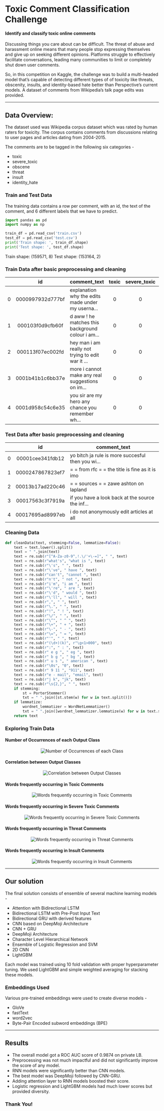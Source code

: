 # Toxic Comment Classification Challenge

#### Identify and classify toxic online comments



Discussing things you care about can be difficult. The threat of abuse and harassment online means that many people stop expressing themselves and give up on seeking different opinions. Platforms struggle to effectively facilitate conversations, leading many communities to limit or completely shut down user comments.

So, in this competition on Kaggle, the challenge was to build a multi-headed model that’s capable of detecting different types of of toxicity like threats, obscenity, insults, and identity-based hate better than Perspective’s current models. A dataset of comments from Wikipedia’s talk page edits was provided. 

---

## Data Overview:

The dataset used was Wikipedia corpus dataset which was rated by human raters for toxicity. The corpus contains comments from discussions relating to user pages and articles dating from 2004-2015.

The comments are to be tagged in the following six categories - 
<ul>
    <li>toxic</li>
    <li>severe_toxic</li>
    <li>obscene</li>
    <li>threat</li>
    <li>insult</li>
    <li>identity_hate</li>
</ul>

### Train and Test Data

The training data contains a row per comment, with an id, the text of the comment, and 6 different labels that we have to predict.

```python
import pandas as pd
import numpy as np

train_df = pd.read_csv('train.csv')
test_df = pd.read_csv('test.csv')
print('Train shape: ', train_df.shape)
print('Test shape: ', test_df.shape) 
```

Train shape:  (159571, 8)
Test shape:  (153164, 2)

### Train Data after basic preprocessing and cleaning

|   | id | comment_text | toxic | severe_toxic | obscene | threat | insult | identity_hate |
|:--:|:---------------:|--------------|:---:|:---:|:---:|:---:|:---:|:---:|
| 0 | 0000997932d777bf |	explanation why the edits made under my userna... |	0 |	0 |	0 |	0 |	0 |	0 |
| 1 | 000103f0d9cfb60f |	d aww ! he matches this background colour i am... |	0 |	0 |	0 |	0 |	0 |	0 |
| 2 | 000113f07ec002fd |	hey man i am really not trying to edit war it ... |	0 |	0 |	0 |	0 |	0 |	0 |
| 3 | 0001b41b1c6bb37e |	more i cannot make any real suggestions on im...  |	0 |	0 |	0 |	0 |	0 |	0 |
| 4 | 0001d958c54c6e35 |	you sir are my hero any chance you remember wh... |	0 |	0 |	0 |	0 |	0 |	0 |

### Test Data after basic preprocessing and cleaning

|  | id | comment_text |
|:--:|:--------:|-------|
| 0 | 00001cee341fdb12| 	yo bitch ja rule is more succesful then you wi... |
| 1 | 0000247867823ef7| 	= = from rfc = = the title is fine as it is imo |
| 2 | 00013b17ad220c46| 	= = sources = = zawe ashton on lapland |
| 3 | 00017563c3f7919a| 	if you have a look back at the source the inf... |
| 4 | 00017695ad8997eb| 	i do not anonymously edit articles at all |

### Cleaning Data

```python
def cleanData(text, stemming=False, lemmatize=False):    
    text = text.lower().split()
    text = " ".join(text)
    text = re.sub(r"[^A-Za-z0-9^,!.\/'+\-=]", " ", text)
    text = re.sub(r"what's", "what is ", text)
    text = re.sub(r"\'s", " ", text)
    text = re.sub(r"\'ve", " have ", text)
    text = re.sub(r"can't", "cannot ", text)
    text = re.sub(r"n't", " not ", text)
    text = re.sub(r"i'm", "i am ", text)
    text = re.sub(r"\'re", " are ", text)
    text = re.sub(r"\'d", " would ", text)
    text = re.sub(r"\'ll", " will ", text)
    text = re.sub(r",", " ", text)
    text = re.sub(r"\.", " ", text)
    text = re.sub(r"!", " ! ", text)
    text = re.sub(r"\/", " ", text)
    text = re.sub(r"\^", " ^ ", text)
    text = re.sub(r"\+", " + ", text)
    text = re.sub(r"\-", " - ", text)
    text = re.sub(r"\=", " = ", text)
    text = re.sub(r"'", " ", text)
    text = re.sub(r"(\d+)(k)", r"\g<1>000", text)
    text = re.sub(r":", " : ", text)
    text = re.sub(r" e g ", " eg ", text)
    text = re.sub(r" b g ", " bg ", text)
    text = re.sub(r" u s ", " american ", text)
    text = re.sub(r"\0s", "0", text)
    text = re.sub(r" 9 11 ", "911", text)
    text = re.sub(r"e - mail", "email", text)
    text = re.sub(r"j k", "jk", text)
    text = re.sub(r"\s{2,}", " ", text)
    if stemming:
        st = PorterStemmer()
        txt = " ".join([st.stem(w) for w in text.split()])
    if lemmatize:
        wordnet_lemmatizer = WordNetLemmatizer()
        txt = " ".join([wordnet_lemmatizer.lemmatize(w) for w in text.split()])
    return text
```

### Exploring Train Data

#### Number of Occurrences of each Output Class

<p align="center">
<img src="img/noofoccurrences.png" alt="Number of Occurrences of each Class"/>
</p>

#### Correlation between Output Classes

<p align="center">
<img src="img/corr.png" alt="Correlation between Output Classes"/>                                                                                                                                  </p>

#### Words frequently occurring in Toxic Comments

<p align="center">
<img src="img/wordtoxic.png" alt="Words frequently occurring in Toxic Comments"/>
</p>
                                                                                                                                                      
#### Words frequently occurring in Severe Toxic Comments

<p align="center">
<img src="img/wordstox.png" alt="Words frequently occurring in Severe Toxic Comments"/>
</p>

#### Words frequently occurring in Threat Comments

<p align="center">
<img src="img/woedthreat.png" alt="Words frequently occurring in Threat Comments"/>
</p>

#### Words frequently occurring in Insult Comments

<p align="center">
<img src="img/wordinsult.png" alt="Words frequently occurring in Insult Comments"/>
</p>

---

## Our solution


The final solution consists of ensemble of several machine learning models - 

<ul>
<li>Attention with Bidirectional LSTM</li>
<li>Bidirectional LSTM with Pre-Post Input Text</li>
<li>Bidirectional GRU with derived features</li>
<li>CNN based on DeepMoji Architecture</li>
<li>CNN + GRU</li>
<li>DeepMoji Architecture</li>
<li>Character Level Hierarchical Network</li>
<li>Ensemble of Logistic Regression and SVM</li>
<li>2D CNN</li>
<li>LightGBM</li>
</ul>

Each model was trained using 10 fold validation with proper hyperparameter tuning. We used LightGBM and simple weighted averaging for stacking these models.

### Embeddings Used

Various pre-trained embeddings were used to create diverse models -
<ul>
<li>GloVe</li>
<li>fastText</li>
<li>word2vec</li>
<li>Byte-Pair Encoded subword embeddings (BPE)</li>
</ul> 

---

## Results

<ul>
<li>The overall model got a ROC AUC score of 0.9874 on private LB.</li>
<li>Preprocessing was not much impactful and did not significantly improve the score of any model.</li>
<li>RNN models were significantly better than CNN models.</li>
<li>The best model was DeepMoji followed by CNN-GRU.</li>
<li>Adding attention layer to RNN models boosted their score.</li>
<li>Logistic regression and LightGBM models had much lower scores but provided diversity.</li>
</ul>

### Thank You!
